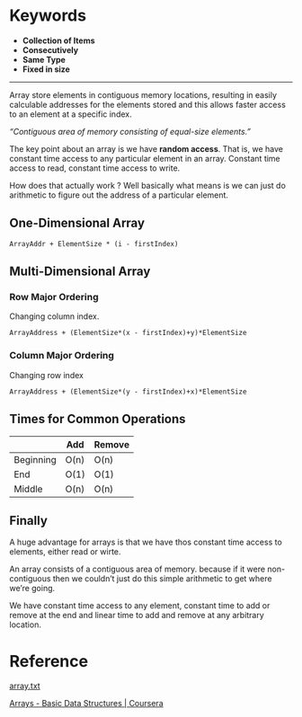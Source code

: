 # Keywords

- **Collection of Items**
- **Consecutively**
- **Same Type**
- **Fixed in size**

---

Array store elements in contiguous memory locations, resulting in easily calculable addresses for the elements stored and this allows faster access to an element at a specific index.

*“Contiguous area of memory consisting of equal-size elements.”*

The key point about an array is we have **random access**. That is, we have constant time access to any particular element in an array. Constant time access to read, constant time access to write.

How does that actually work ? Well basically what means is we can just do arithmetic to figure out the address of a particular element.

## One-Dimensional Array

```
ArrayAddr + ElementSize * (i - firstIndex)
```

## Multi-Dimensional Array

### Row Major Ordering

Changing column index.

```
ArrayAddress + (ElementSize*(x - firstIndex)+y)*ElementSize
```

### Column Major Ordering

Changing row index

```
ArrayAddress + (ElementSize*(y - firstIndex)+x)*ElementSize
```

## Times for Common Operations

|  | Add | Remove |
| --- | --- | --- |
| Beginning | O(n) | O(n) |
| End | O(1) | O(1) |
| Middle | O(n) | O(n) |

## Finally

A huge advantage for arrays is that we have thos constant time access to elements, either read or wirte.

An array consists of a contiguous area of memory. because if it were non-contiguous then we couldn’t just do this simple arithmetic to get where we’re going.

We have constant time access to any element, constant time to add or remove at the end and linear time to add and remove at any arbitrary location.

# Reference

[array.txt](https://s3-us-west-2.amazonaws.com/secure.notion-static.com/2dd4a653-57b1-40f4-93e2-813226cbb808/array.txt)

[Arrays - Basic Data Structures | Coursera](https://www.coursera.org/learn/data-structures/lecture/OsBSF/arrays)